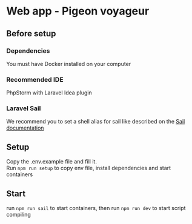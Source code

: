 # Web app - Pigeon voyageur
## Before setup
### Dependencies
You must have Docker installed on your computer
### Recommended IDE
PhpStorm with Laravel Idea plugin
### Laravel Sail
We recommend you to set a shell alias for sail like described on the [Sail documentation](https://laravel.com/docs/10.x/sail#configuring-a-shell-alias)
## Setup
Copy the .env.example file and fill it.  
Run `npm run setup` to copy env file, install dependencies and start containers
## Start
run `npm run sail` to start containers, then run `npm run dev` to start script compiling

